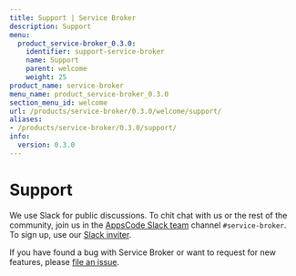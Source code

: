 ```yaml
---
title: Support | Service Broker
description: Support
menu:
  product_service-broker_0.3.0:
    identifier: support-service-broker
    name: Support
    parent: welcome
    weight: 25
product_name: service-broker
menu_name: product_service-broker_0.3.0
section_menu_id: welcome
url: /products/service-broker/0.3.0/welcome/support/
aliases:
- /products/service-broker/0.3.0/support/
info:
  version: 0.3.0
---
```


# Support

We use Slack for public discussions. To chit chat with us or the rest of the community, join us in the [AppsCode Slack team](https://appscode.slack.com/messages/service-broker/) channel `#service-broker`. To sign up, use our [Slack inviter](https://slack.appscode.com/).

If you have found a bug with Service Broker or want to request for new features, please [file an issue](https://github.com/appscode/service-broker/issues/new).
